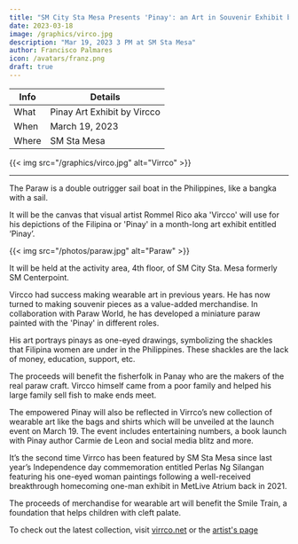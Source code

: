 ```yaml
---
title: "SM City Sta Mesa Presents 'Pinay': an Art in Souvenir Exhibit by Vircco"
date: 2023-03-18
image: /graphics/virco.jpg
description: "Mar 19, 2023 3 PM at SM Sta Mesa"
author: Francisco Palmares
icon: /avatars/franz.png
draft: true
---
```





**Info** | **Details** 
--- | ---
What | Pinay  Art Exhibit by Vircco
When | March 19, 2023
Where | SM Sta Mesa

{{< img src="/graphics/virco.jpg" alt="Virrco" >}}

---


The Paraw is a double outrigger sail boat in the Philippines, like a bangka with a sail.

It will be the canvas that visual artist Rommel Rico aka 'Vircco' will use for his depictions of the Filipina or 'Pinay' in a month-long art exhibit entitled ‘Pinay’. 

{{< img src="/photos/paraw.jpg" alt="Paraw" >}}


It will be held at the activity area, 4th floor, of SM City Sta. Mesa formerly SM Centerpoint. 

Vircco had success making wearable art in previous years. He has now turned to making souvenir pieces as a value-added merchandise. In collaboration with Paraw World, he has developed a miniature paraw painted with the 'Pinay' in different roles.

His art portrays pinays as one-eyed drawings, symbolizing the shackles that Filipina women are under in the Philippines. These shackles are the lack of money, education, support, etc. 

<!-- Catch and immerse in the collection and be captivated by the idea of combining crafts and art. 

With Pinay as subjects, it’s more than a collaborative and commemorative but more tributary and humanitarian as  -->

The proceeds will benefit the fisherfolk in Panay who are the makers of the real paraw craft. Vircco himself came from a poor family and helped his large family sell fish to make ends meet. 

The empowered Pinay will also be reflected in Virrco’s new collection of wearable art like the bags and shirts which will be unveiled at the launch event on March 19. The event includes entertaining numbers, a book launch with Pinay author Carmie de Leon and social media blitz and more.

It’s the second time Virrco has been featured by SM Sta Mesa since last year’s Independence day commemoration entitled Perlas Ng Silangan featuring his one-eyed woman paintings following a well-received breakthrough homecoming one-man exhibit in MetLive Atrium back in 2021.

The proceeds of merchandise for wearable art will benefit the Smile Train, a foundation that helps children with cleft palate. 

To check out the latest collection, visit [virrco.net](https://www.virrco.net/) or the [artist's page](https://www.facebook.com/rommel.rico.33)

